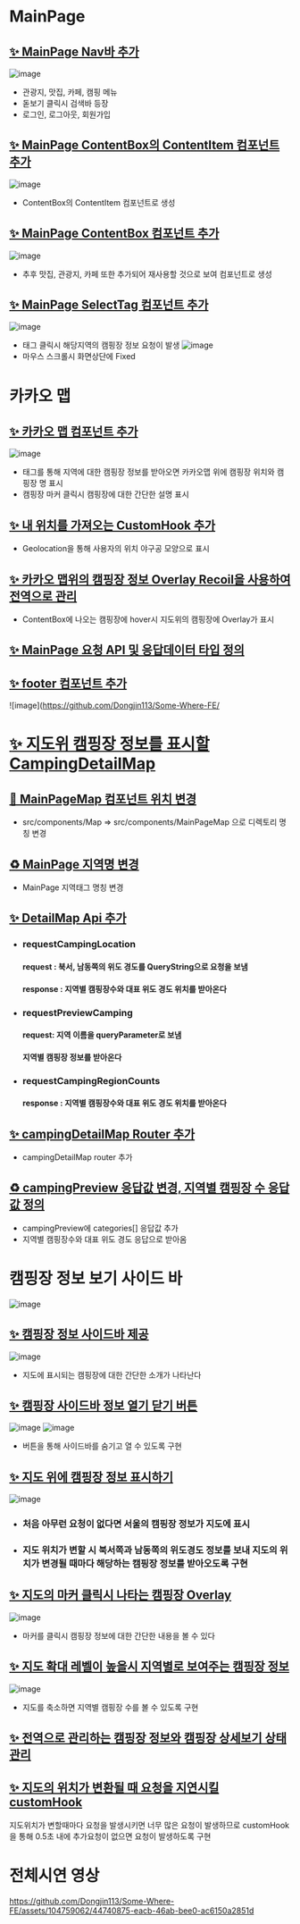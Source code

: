 # MainPage
## [✨ MainPage Nav바 추가](https://github.com/Dongjin113/Some-Where-FE/commit/406d5ba52f36931f9aa2bb6ee8e04f8e7b77540c)
![image](https://github.com/Dongjin113/Some-Where-FE/assets/104759062/68886c67-e480-491f-af06-2c3562052a65)
- 관광지, 맛집, 카페, 캠핑 메뉴
- 돋보기 클릭시 검색바 등장
- 로그인, 로그아웃, 회원가입 

## [✨ MainPage ContentBox의 ContentItem 컴포넌트 추가](https://github.com/Dongjin113/Some-Where-FE/commit/153cc998fb8b43140f2730fc414df03979b1cb22)
![image](https://github.com/Dongjin113/Some-Where-FE/assets/104759062/fbc22101-b57d-40ae-97b3-99e22d48c7c9)
- ContentBox의 ContentItem 컴포넌트로 생성

## [✨ MainPage ContentBox 컴포넌트 추가](https://github.com/Dongjin113/Some-Where-FE/commit/705d6d07848d5a65f5e8351cde127432cc2b5e7b)
![image](https://github.com/Dongjin113/Some-Where-FE/assets/104759062/d3b8d987-f0a4-4630-9870-de00eae56e1f)
- 추후 맛집, 관광지, 카페 또한 추가되어 재사용할 것으로 보여 컴포넌트로 생성

## [✨ MainPage SelectTag 컴포넌트 추가](https://github.com/Dongjin113/Some-Where-FE/commit/69b4c095515fd5a3a73705d80ab0e404a592af7a)
![image](https://github.com/Dongjin113/Some-Where-FE/assets/104759062/d6261329-bc6b-4f25-af3f-61d16d15edba)
- 태그 클릭시 해당지역의 캠핑장 정보 요청이 발생
![image](https://github.com/Dongjin113/Some-Where-FE/assets/104759062/05e21efc-bea1-4f46-9e36-9de983409b49)
- 마우스 스크롤시 화면상단에 Fixed

# 카카오 맵
## [✨ 카카오 맵 컴포넌트 추가](https://github.com/Dongjin113/Some-Where-FE/commit/2860e3a59c98ac32e630fbc527f85e1cba0a8094)
![image](https://github.com/Dongjin113/Some-Where-FE/assets/104759062/4f9612d6-3420-47c0-94ae-c6a2ab77f8fb)
- 태그를 통해 지역에 대한 캠핑장 정보를 받아오면 카카오맵 위에 캠핑장 위치와 캠핑장 명 표시
- 캠핑장 마커 클릭시 캠핑장에 대한 간단한 설명 표시

## [✨ 내 위치를 가져오는 CustomHook 추가](https://github.com/Dongjin113/Some-Where-FE/commit/fb6891bfdf01ee29ad804f7beb3145a13ebc3fc7)
- Geolocation을 통해 사용자의 위치 야구공 모양으로 표시

## [✨ 카카오 맵위의 캠핑장 정보 Overlay Recoil을 사용하여 전역으로 관리](https://github.com/Dongjin113/Some-Where-FE/commit/4699f01bcf3007791ce3ce00f3751d6bfdf578db)
- ContentBox에 나오는 캠핑장에 hover시 지도위의 캠핑장에 Overlay가 표시

## [✨ MainPage 요청 API 및 응답데이터 타입 정의](https://github.com/Dongjin113/Some-Where-FE/commit/2f316eb2535591139598bac1395d40c6b215cea8)

## [✨ footer 컴포넌트 추가](https://github.com/Dongjin113/Some-Where-FE/commit/be16b07911595f0f6d0a0dbfd7e763770a1e925b)
![image](https://github.com/Dongjin113/Some-Where-FE/




# [✨ 지도위 캠핑장 정보를 표시할 CampingDetailMap](https://github.com/Dongjin113/Some-Where-FE/commit/b5a17a9a4f95b5c152e34159fa87bd7fd8f28a8a)

## [🚚 MainPageMap 컴포넌트 위치 변경](https://github.com/Dongjin113/Some-Where-FE/commit/c3f72357c6739789998240302a3a156afc91116c)
-  src/components/Map => src/components/MainPageMap 으로 디렉토리 명칭 변경

## [♻️ MainPage 지역명 변경](https://github.com/Dongjin113/Some-Where-FE/commit/9198748bf9a75c42109072efc4e6fa0553f1f5a8)
- MainPage 지역태그 명칭 변경


## [✨ DetailMap Api 추가](https://github.com/Dongjin113/Some-Where-FE/commit/2574817d40ec653ade511691543c10d0220eb376)
- ### requestCampingLocation 
  #### request : 북서, 남동쪽의 위도 경도를 QueryString으로 요청을 보냄 
  #### response : 지역별 캠핑장수와 대표 위도 경도 위치를 받아온다

- ### requestPreviewCamping 
  #### request: 지역 이름을 queryParameter로 보냄
  #### 지역별 캠핑장 정보를 받아온다

- ### requestCampingRegionCounts  
  #### response : 지역별 캠핑장수와 대표 위도 경도 위치를 받아온다

## [✨ campingDetailMap Router 추가](https://github.com/Dongjin113/Some-Where-FE/commit/880d7658f8631706770df677f8dc53f1bb78f968)
- campingDetailMap router 추가


## [♻️ campingPreview 응답값 변경, 지역별 캠핑장 수 응답값 정의](https://github.com/Dongjin113/Some-Where-FE/commit/2b169d954320c24cb727e0b2329a082dade3ad5f)
- campingPreview에 categories[] 응답값 추가
- 지역별 캠핑장수와 대표 위도 경도 응답으로 받아옴

# 캠핑장 정보 보기 사이드 바
![image](https://github.com/Dongjin113/Some-Where-FE/assets/104759062/b62bbdb5-254a-4bfa-9a0a-e229d3e55b62)

## [✨ 캠핑장 정보 사이드바 제공](https://github.com/Dongjin113/Some-Where-FE/commit/c8205ddb0567fd26f4d2afbf44244c893a763b15)
![image](https://github.com/Dongjin113/Some-Where-FE/assets/104759062/3f27f0af-8058-4306-b694-25873152c090)
- 지도에 표시되는 캠핑장에 대한 간단한 소개가 나타난다

## [✨ 캠핑장 사이드바 정보 열기 닫기 버튼](https://github.com/Dongjin113/Some-Where-FE/commit/75072541f023edc5ba1250ee087ef8f1166b47ed)
![image](https://github.com/Dongjin113/Some-Where-FE/assets/104759062/d8d72c8b-9c94-4f6d-8046-295d718db6ff)
![image](https://github.com/Dongjin113/Some-Where-FE/assets/104759062/e0a7e990-60d2-4304-89ef-ae75a4a8e2e8)
- 버튼을 통해 사이드바를 숨기고 열 수 있도록 구현

## [✨ 지도 위에 캠핑장 정보 표시하기](https://github.com/Dongjin113/Some-Where-FE/commit/a87c1ed87437fdcc77fdc06bd7eea9ecfd6550dd)
![image](https://github.com/Dongjin113/Some-Where-FE/assets/104759062/b1491f13-9847-4bee-a2f5-2e0a21da53bd)

- ### 처음 아무런 요청이 없다면 서울의 캠핑장 정보가 지도에 표시
- ### 지도 위치가 변할 시 북서쪽과 남동쪽의 위도경도 정보를 보내 지도의 위치가 변경될 때마다 해당하는 캠핑장 정보를 받아오도록 구현 

## [✨ 지도의 마커 클릭시 나타는 캠핑장 Overlay](https://github.com/Dongjin113/Some-Where-FE/commit/9d25ad3752fca804b12c6001bbf89abadfb03cdb)
![image](https://github.com/Dongjin113/Some-Where-FE/assets/104759062/008054c7-0707-465d-bb72-7644e9f16c20)
- 마커를 클릭시 캠핑장 정보에 대한 간단한 내용을 볼 수 있다

## [✨ 지도 확대 레벨이 높을시 지역별로 보여주는 캠핑장 정보](https://github.com/Dongjin113/Some-Where-FE/commit/af73d2c5bf6df8512a17f42048ad58201bfec47a)
![image](https://github.com/Dongjin113/Some-Where-FE/assets/104759062/31315668-cf0f-41c0-bab1-30d6ace2a720)
- 지도를 축소하면 지역별 캠핑장 수를 볼 수 있도록 구현

## [✨ 전역으로 관리하는 캠핑장 정보와 캠핑장 상세보기 상태관리](https://github.com/Dongjin113/Some-Where-FE/commit/a4568d3b4c4fe11d6bc6e4ae142c550f0f4ad68c)


## [✨ 지도의 위치가 변환될 때 요청을 지연시킬 customHook](https://github.com/Dongjin113/Some-Where-FE/commit/0d49e1e415da41ceb1ab3ba87238353b5e438282)
  지도위치가 변할때마다 요청을 발생시키면 너무 많은 요청이 발생하므로 customHook을 통해 0.5초 내에 추가요청이 없으면 요청이 발생하도록 구현


# 전체시연 영상

https://github.com/Dongjin113/Some-Where-FE/assets/104759062/44740875-eacb-46ab-bee0-ac6150a2851d




